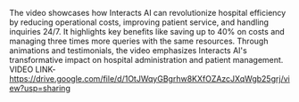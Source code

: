 The video showcases how Interacts AI can revolutionize hospital efficiency by reducing operational costs, improving patient service, and handling inquiries 24/7. It highlights key benefits like saving up to 40% on costs and managing three times more queries with the same resources. Through animations and testimonials, the video emphasizes Interacts AI's transformative impact on hospital administration and patient management.
VIDEO LINK-https://drive.google.com/file/d/1OtJWqyGBgrhw8KXfOZAzcJXqWgb25grj/view?usp=sharing
